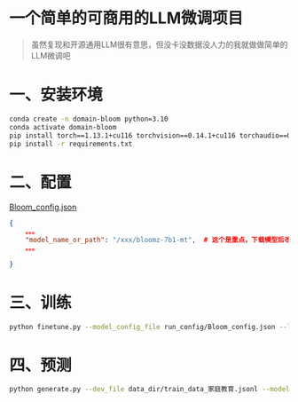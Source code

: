 # 一个简单的可商用的LLM微调项目

> 虽然复现和开源通用LLM很有意思，但没卡没数据没人力的我就做做简单的LLM微调吧

# 一、安装环境

```bash
conda create -n domain-bloom python=3.10
conda activate domain-bloom
pip install torch==1.13.1+cu116 torchvision==0.14.1+cu116 torchaudio==0.13.1 --extra-index-url https://download.pytorch.org/whl/cu116
pip install -r requirements.txt
```



# 二、配置

 [Bloom_config.json](run_config/Bloom_config.json) 

```json
{
    。。。
    "model_name_or_path": "/xxx/bloomz-7b1-mt",  # 这个是重点，下载模型后改成自己的原始模型路径
	。。。

}
```



# 三、训练

```bash
python finetune.py --model_config_file run_config/Bloom_config.json --lora_hyperparams_file run_config/lora_hyperparams_bloom.json  --use_lora
```

# 四、预测

```bash
python generate.py --dev_file data_dir/train_data_家庭教育.jsonl --model_name_or_path /xxx/bloomz-7b1-mt  --lora_weights trained_models/xxx/
```

